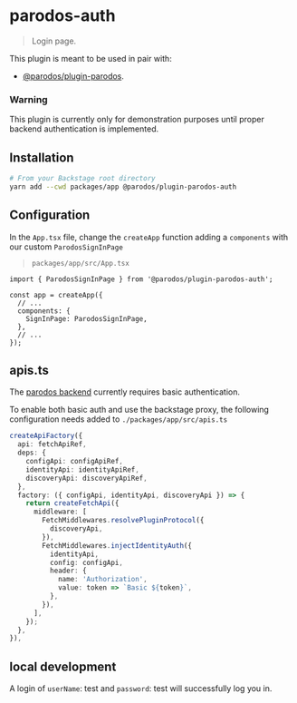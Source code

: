 # parodos-auth

> Login page.

This plugin is meant to be used in pair with:

- [@parodos/plugin-parodos](../parodos/README.md).

### Warning

This plugin is currently only for demonstration purposes until proper backend authentication is implemented.

## Installation

```bash
# From your Backstage root directory
yarn add --cwd packages/app @parodos/plugin-parodos-auth
```

## Configuration

In the `App.tsx` file, change the `createApp` function adding a `components` with our custom `ParodosSignInPage`

> `packages/app/src/App.tsx`

```tsx
import { ParodosSignInPage } from '@parodos/plugin-parodos-auth';

const app = createApp({
  // ...
  components: {
    SignInPage: ParodosSignInPage,
  },
  // ...
});
```

## apis.ts

The [parodos backend](https://github.com/parodos-dev/parodos) currently requires basic authentication.

To enable both basic auth and use the backstage proxy, the following configuration needs added to `./packages/app/src/apis.ts`

```ts
createApiFactory({
  api: fetchApiRef,
  deps: {
    configApi: configApiRef,
    identityApi: identityApiRef,
    discoveryApi: discoveryApiRef,
  },
  factory: ({ configApi, identityApi, discoveryApi }) => {
    return createFetchApi({
      middleware: [
        FetchMiddlewares.resolvePluginProtocol({
          discoveryApi,
        }),
        FetchMiddlewares.injectIdentityAuth({
          identityApi,
          config: configApi,
          header: {
            name: 'Authorization',
            value: token => `Basic ${token}`,
          },
        }),
      ],
    });
  },
}),
```

## local development

A login of `userName`: test and `password`: test will successfully log you in.

